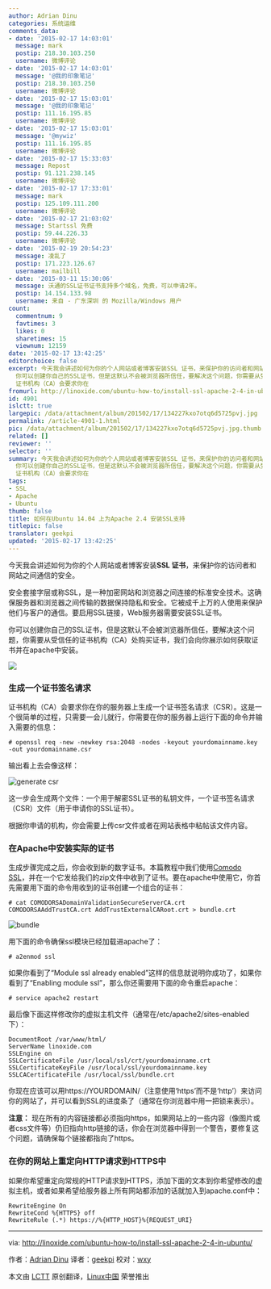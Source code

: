 ```yaml
---
author: Adrian Dinu
categories: 系统运维
comments_data:
- date: '2015-02-17 14:03:01'
  message: mark
  postip: 218.30.103.250
  username: 微博评论
- date: '2015-02-17 14:03:01'
  message: '@我的印象笔记'
  postip: 218.30.103.250
  username: 微博评论
- date: '2015-02-17 15:03:01'
  message: '@我的印象笔记'
  postip: 111.16.195.85
  username: 微博评论
- date: '2015-02-17 15:03:01'
  message: '@mywiz'
  postip: 111.16.195.85
  username: 微博评论
- date: '2015-02-17 15:33:03'
  message: Repost
  postip: 91.121.238.145
  username: 微博评论
- date: '2015-02-17 17:33:01'
  message: mark
  postip: 125.109.111.200
  username: 微博评论
- date: '2015-02-17 21:03:02'
  message: Startssl 免费
  postip: 59.44.226.33
  username: 微博评论
- date: '2015-02-19 20:54:23'
  message: 凌乱了
  postip: 171.223.126.67
  username: mailbill
- date: '2015-03-11 15:30:06'
  message: 沃通的SSL证书证书支持多个域名，免费，可以申请2年。
  postip: 14.154.133.98
  username: 来自 - 广东深圳 的 Mozilla/Windows 用户
count:
  commentnum: 9
  favtimes: 3
  likes: 0
  sharetimes: 15
  viewnum: 12159
date: '2015-02-17 13:42:25'
editorchoice: false
excerpt: 今天我会讲述如何为你的个人网站或者博客安装SSL 证书，来保护你的访问者和网站之间通信的安全。 安全套接字层或称SSL，是一种加密网站和浏览器之间连接的标准安全技术。这确保服务器和浏览器之间传输的数据保持隐私和安全。它被成千上万的人使用来保护他们与客户的通信。要启用SSL链接，Web服务器需要安装SSL证书。
  你可以创建你自己的SSL证书，但是这默认不会被浏览器所信任，要解决这个问题，你需要从受信任的证书机构（CA）处购买证书，我们会向你展示如何获取证书并在apache中安装。  生成一个证书签名请求
  证书机构（CA）会要求你在
fromurl: http://linoxide.com/ubuntu-how-to/install-ssl-apache-2-4-in-ubuntu/
id: 4901
islctt: true
largepic: /data/attachment/album/201502/17/134227kxo7otq6d5725pvj.jpg
permalink: /article-4901-1.html
pic: /data/attachment/album/201502/17/134227kxo7otq6d5725pvj.jpg.thumb.jpg
related: []
reviewer: ''
selector: ''
summary: 今天我会讲述如何为你的个人网站或者博客安装SSL 证书，来保护你的访问者和网站之间通信的安全。 安全套接字层或称SSL，是一种加密网站和浏览器之间连接的标准安全技术。这确保服务器和浏览器之间传输的数据保持隐私和安全。它被成千上万的人使用来保护他们与客户的通信。要启用SSL链接，Web服务器需要安装SSL证书。
  你可以创建你自己的SSL证书，但是这默认不会被浏览器所信任，要解决这个问题，你需要从受信任的证书机构（CA）处购买证书，我们会向你展示如何获取证书并在apache中安装。  生成一个证书签名请求
  证书机构（CA）会要求你在
tags:
- SSL
- Apache
- Ubuntu
thumb: false
title: 如何在Ubuntu 14.04 上为Apache 2.4 安装SSL支持
titlepic: false
translator: geekpi
updated: '2015-02-17 13:42:25'
---
```


今天我会讲述如何为你的个人网站或者博客安装**SSL 证书**，来保护你的访问者和网站之间通信的安全。


安全套接字层或称SSL，是一种加密网站和浏览器之间连接的标准安全技术。这确保服务器和浏览器之间传输的数据保持隐私和安全。它被成千上万的人使用来保护他们与客户的通信。要启用SSL链接，Web服务器需要安装SSL证书。


你可以创建你自己的SSL证书，但是这默认不会被浏览器所信任，要解决这个问题，你需要从受信任的证书机构（CA）处购买证书，我们会向你展示如何获取证书并在apache中安装。


![](/data/attachment/album/201502/17/134227kxo7otq6d5725pvj.jpg)


### 生成一个证书签名请求


证书机构（CA）会要求你在你的服务器上生成一个证书签名请求（CSR）。这是一个很简单的过程，只需要一会儿就行，你需要在你的服务器上运行下面的命令并输入需要的信息：



```
# openssl req -new -newkey rsa:2048 -nodes -keyout yourdomainname.key -out yourdomainname.csr

```

输出看上去会像这样：


![generate csr](/data/attachment/album/201502/17/134231pjx767jc2pueiu5w.jpg)


这一步会生成两个文件：一个用于解密SSL证书的私钥文件，一个证书签名请求（CSR）文件（用于申请你的SSL证书）。


根据你申请的机构，你会需要上传csr文件或者在网站表格中粘帖该文件内容。


### 在Apache中安装实际的证书


生成步骤完成之后，你会收到新的数字证书。本篇教程中我们使用[Comodo SSL](https://ssl.comodo.com/)，并在一个它发给我们的zip文件中收到了证书。要在apache中使用它，你首先需要用下面的命令用收到的证书创建一个组合的证书：



```
# cat COMODORSADomainValidationSecureServerCA.crt COMODORSAAddTrustCA.crt AddTrustExternalCARoot.crt > bundle.crt

```

![bundle](/data/attachment/album/201502/17/134232uo3o3usb5ys36bb1.jpg)


用下面的命令确保ssl模块已经加载进apache了：



```
# a2enmod ssl

```

如果你看到了“Module ssl already enabled”这样的信息就说明你成功了，如果你看到了“Enabling module ssl”，那么你还需要用下面的命令重启apache：



```
# service apache2 restart

```

最后像下面这样修改你的虚拟主机文件（通常在/etc/apache2/sites-enabled 下）：



```
DocumentRoot /var/www/html/
ServerName linoxide.com
SSLEngine on
SSLCertificateFile /usr/local/ssl/crt/yourdomainname.crt
SSLCertificateKeyFile /usr/local/ssl/yourdomainname.key
SSLCACertificateFile /usr/local/ssl/bundle.crt

```

你现在应该可以用https://YOURDOMAIN/（注意使用‘https’而不是‘http’）来访问你的网站了，并可以看到SSL的进度条了（通常在你浏览器中用一把锁来表示）。


**注意：** 现在所有的内容链接都必须指向https，如果网站上的一些内容（像图片或者css文件等）仍旧指向http链接的话，你会在浏览器中得到一个警告，要修复这个问题，请确保每个链接都指向了https。


### 在你的网站上重定向HTTP请求到HTTPS中


如果你希望重定向常规的HTTP请求到HTTPS，添加下面的文本到你希望修改的虚拟主机，或者如果希望给服务器上所有网站都添加的话就加入到apache.conf中：



```
RewriteEngine On
RewriteCond %{HTTPS} off
RewriteRule (.*) https://%{HTTP_HOST}%{REQUEST_URI}

```



---


via: <http://linoxide.com/ubuntu-how-to/install-ssl-apache-2-4-in-ubuntu/>


作者：[Adrian Dinu](http://linoxide.com/author/adriand/) 译者：[geekpi](https://github.com/geekpi) 校对：[wxy](https://github.com/wxy)


本文由 [LCTT](https://github.com/LCTT/TranslateProject) 原创翻译，[Linux中国](http://linux.cn/) 荣誉推出